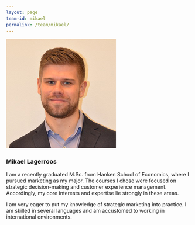 ```yaml
---
layout: page
team-id: mikael
permalink: /team/mikael/
---
```


![Mikael Lagerroos](/images/team/mikael.jpg)

### Mikael Lagerroos

I am a recently graduated M.Sc. from Hanken School of Economics, where I pursued marketing as my major. The courses I chose were focused on strategic decision-making and customer experience management. Accordingly, my core interests and expertise lie strongly in these areas.

I am very eager to put my knowledge of strategic marketing into practice. I am skilled in several languages and am accustomed to working in international environments.
